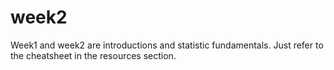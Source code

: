 # week2

Week1 and week2 are introductions and statistic fundamentals. Just refer to the cheatsheet in the resources section.


